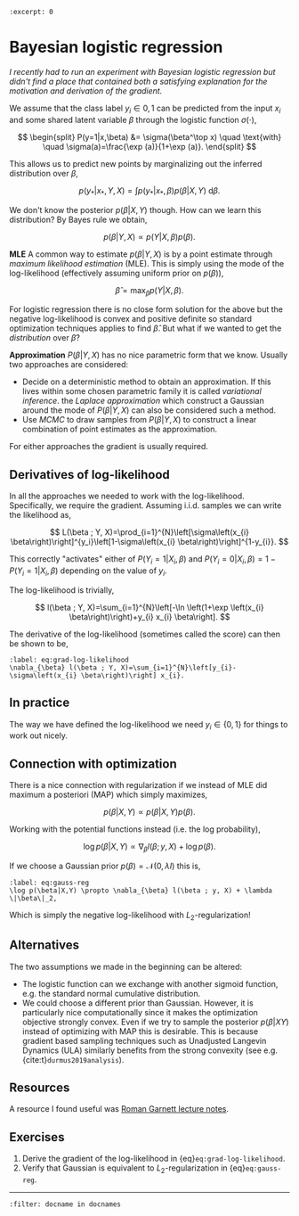 ```{post} 2020-05-15
:excerpt: 0
```

# Bayesian logistic regression

_I recently had to run an experiment with Bayesian logistic regression but didn't find a place that contained both a satisfying explanation for the motivation and derivation of the gradient._

We assume that the class label $y_i\in{0,1}$ can be predicted from the input $x_i$ and some shared latent variable $\beta$ through the logistic function $\sigma(\cdot)$,

$$
\begin{split}
P(y=1|x,\beta) &= \sigma(\beta^\top x) \quad \text{with} \quad \sigma(a)=\frac{\exp (a)}{1+\exp (a)}.
\end{split}
$$

This allows us to predict new points by marginalizing out the inferred distribution over $\beta$,

$$
p(y_* | x_*, Y,X) = \int p(y_* |x_*,\beta)p(\beta|X,Y)\ \mathrm{d}\beta.
$$

We don't know the posterior $p(\beta|X,Y)$ though.
How can we learn this distribution?
By Bayes rule we obtain,

$$
p(\beta|Y,X) \propto p(Y|X,\beta)p(\beta).
$$

**MLE**
A common way to estimate $p(\beta|Y,X)$ is by a point estimate through _maximum likelihood estimation_ (MLE).
This is simply using the mode of the log-likelihood (effectively assuming uniform prior on $p(\beta)$),

$$
\hat{\beta} = \max_\beta p(Y|X,\beta).
$$

For logistic regression there is no close form solution for the above but the negative log-likelihood is convex and positive definite so standard optimization techniques applies to find $\hat{\beta}$.
But what if we wanted to get the _distribution_ over $\beta$?

**Approximation**
$P(\beta|Y,X)$ has no nice parametric form that we know.
Usually two approaches are considered:

- Decide on a deterministic method to obtain an approximation. 
  If this lives within some chosen parametric family it is called _variational inference_. 
  the _Laplace approximation_ which construct a Gaussian around the mode of $P(\beta|Y,X)$ can also be considered such a method.
- Use _MCMC_ to draw samples from $P(\beta|Y,X)$ to construct a linear combination of point estimates as the approximation.

For either approaches the gradient is usually required.

## Derivatives of log-likelihood
In all the approaches we needed to work with the log-likelihood.
Specifically, we require the gradient.
Assuming i.i.d. samples we can write the likelihood as,

$$
L(\beta ; Y, X)=\prod_{i=1}^{N}\left[\sigma\left(x_{i} \beta\right)\right]^{y_i}\left[1-\sigma\left(x_{i} \beta\right)\right]^{1-y_{i}}.
$$

This correctly "activates" either of $P(Y_i=1|X_i,\beta)$ and $P(Y_i=0|X_i,\beta)=1-P(Y_i=1|X_i,\beta)$ depending on the value of $y_i$.

The log-likelihood is trivially,

$$
l(\beta ; Y, X)=\sum_{i=1}^{N}\left[-\ln \left(1+\exp \left(x_{i} \beta\right)\right)+y_{i} x_{i} \beta\right].
$$

The derivative of the log-likelihood (sometimes called the score) can then be shown to be,

```{math}
:label: eq:grad-log-likelihood
\nabla_{\beta} l(\beta ; Y, X)=\sum_{i=1}^{N}\left[y_{i}-\sigma\left(x_{i} \beta\right)\right] x_{i}.
```


## In practice

The way we have defined the log-likelihood we need $y_i\in \{0,1\}$ for things to work out nicely.

## Connection with optimization

There is a nice connection with regularization if we instead of MLE did maximum a posteriori (MAP) which simply maximizes,

$$
p(\beta|X,Y) \propto p(\beta|X,Y)p(\beta).
$$

Working with the potential functions instead (i.e. the log probability),

$$
\log p(\beta|X,Y) \propto \nabla_{\beta} l(\beta ; y, X) + \log p(\beta).
$$

If we choose a Gaussian prior $p(\beta) = \mathcal N(0, \lambda I)$ this is,

```{math}
:label: eq:gauss-reg
\log p(\beta|X,Y) \propto \nabla_{\beta} l(\beta ; y, X) + \lambda \|\beta\|_2,
```

Which is simply the negative log-likelihood with $L_2$-regularization!

## Alternatives

The two assumptions we made in the beginning can be altered:

- The logistic function can we exchange with another sigmoid function, e.g. the standard normal cumulative distribution.
- We could choose a different prior than Gaussian.
  However, it is particularly nice computationally since it makes the optimization objective strongly convex.
  Even if we try to sample the posterior $p(\beta|XY)$ instead of optimizing with MAP this is desirable.
  This is because gradient based sampling techniques such as Unadjusted Langevin Dynamics (ULA) similarly benefits from the strong convexity (see e.g. {cite:t}`durmus2019analysis`).

## Resources

A resource I found useful was [Roman Garnett lecture notes][1].


[1]: https://www.cse.wustl.edu/~garnett/cse515t/fall_2019/files/lecture_notes/8.pdf


## Exercises

1. Derive the gradient of the log-likelihood in {eq}`eq:grad-log-likelihood`.
2. Verify that Gaussian is equivalent to $L_2$-regularization in {eq}`eq:gauss-reg`.

---
```{bibliography}
:filter: docname in docnames
```
